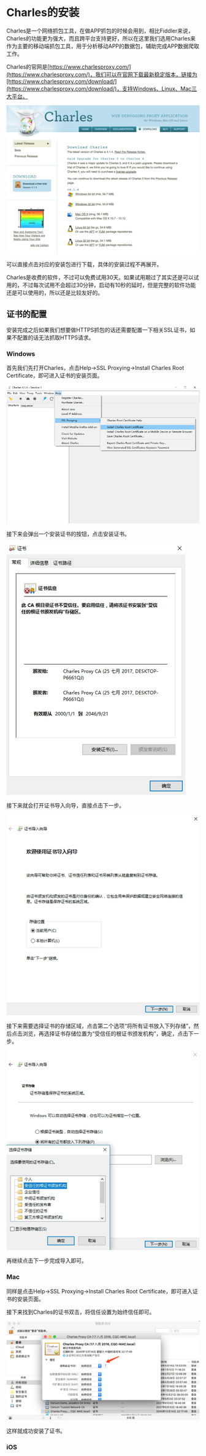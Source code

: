 # Charles的安装

Charles是一个网络抓包工具，在做APP抓包的时候会用到，相比Fiddler来说，Charles的功能更为强大，而且跨平台支持更好，所以在这里我们选用Charles来作为主要的移动端抓包工具，用于分析移动APP的数据包，辅助完成APP数据爬取工作。

Charles的官网是[https://www.charlesproxy.com/](https://www.charlesproxy.com/)，我们可以在官网下载最新稳定版本，链接为[https://www.charlesproxy.com/download/](https://www.charlesproxy.com/download/)，支持Windows、Linux、Mac三大平台。


![](./assets/2017-07-25-18-37-17.jpg)

可以直接点击对应的安装包进行下载，具体的安装过程不再展开。

Charles是收费的软件，不过可以免费试用30天。如果试用期过了其实还是可以试用的，不过每次试用不会超过30分钟，启动有10秒的延时，但是完整的软件功能还是可以使用的，所以还是比较友好的。

## 证书的配置

安装完成之后如果我们想要做HTTPS抓包的话还需要配置一下相关SSL证书，如果不配置的话无法抓取HTTPS请求。

### Windows

首先我们先打开Charles，点击Help->SSL Proxying->Install Charles Root Certificate，即可进入证书的安装页面。


![](./assets/2017-07-25-19-01-13.jpg)


接下来会弹出一个安装证书的按钮，点击安装证书。


![](./assets/2017-07-25-19-02-08.jpg)

接下来就会打开证书导入向导，直接点击下一步。

![](./assets/2017-07-25-19-03-11.jpg)

接下来需要选择证书的存储区域，点击第二个选项“将所有证书放入下列存储”，然后点击浏览，再选择证书存储位置为“受信任的根证书颁发机构”，确定，点击下一步。


![](./assets/2017-07-20-16-35-22.jpg)

再继续点击下一步完成导入即可。

### Mac

同样是点击Help->SSL Proxying->Install Charles Root Certificate，即可进入证书的安装页面。

接下来找到Charles的证书双击，将信任设置为始终信任即可。


![](./assets/2017-07-25-19-09-08.jpg)

这样就成功安装了证书。

### iOS




